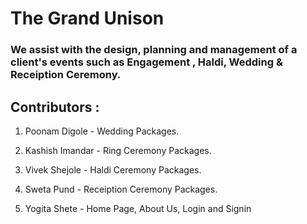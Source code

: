 # The Grand Unison
### We assist with the design, planning and management of a client's events such as Engagement , Haldi, Wedding & Receiption Ceremony.

## Contributors :

1. Poonam Digole - Wedding Packages.

2. Kashish  Imandar - Ring Ceremony Packages.

3. Vivek Shejole - Haldi Ceremony Packages.

4. Sweta Pund - Receiption Ceremony Packages.

5. Yogita Shete - Home Page, About Us, Login and Signin
